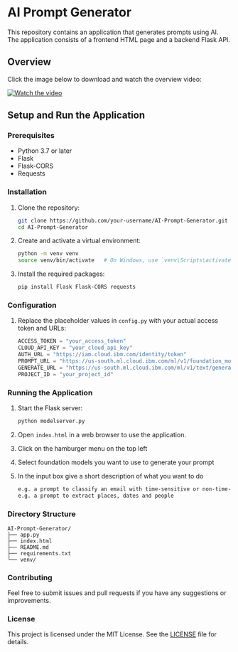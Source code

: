 # AI Prompt Generator

This repository contains an application that generates prompts using AI. The application consists of a frontend HTML page and a backend Flask API.

## Overview

Click the image below to download and watch the overview video:

[![Watch the video](https://img.icons8.com/clouds/2x/video.png)](https://github.com/ijgitsh/Ai-prompt-generator/blob/main/ai-prompt-gen.mp4)


## Setup and Run the Application

### Prerequisites

- Python 3.7 or later 
- Flask
- Flask-CORS
- Requests

### Installation

1. Clone the repository:
    ```bash
    git clone https://github.com/your-username/AI-Prompt-Generator.git
    cd AI-Prompt-Generator
    ```

2. Create and activate a virtual environment:
    ```bash
    python -m venv venv
    source venv/bin/activate   # On Windows, use `venv\Scripts\activate`
    ```

3. Install the required packages:
    ```bash
    pip install Flask Flask-CORS requests
    ```

### Configuration

1. Replace the placeholder values in `config.py` with your actual access token and URLs:
    ```python
    ACCESS_TOKEN = "your_access_token"
    CLOUD_API_KEY = "your_cloud_api_key"
    AUTH_URL = "https://iam.cloud.ibm.com/identity/token"
    PROMPT_URL = "https://us-south.ml.cloud.ibm.com/ml/v1/foundation_model_specs?version=2023-05-02&pattern=modelid_*"
    GENERATE_URL = "https://us-south.ml.cloud.ibm.com/ml/v1/text/generation?version=2023-05-29"
    PROJECT_ID = "your_project_id"
    ```

### Running the Application

1. Start the Flask server:
    ```bash
    python modelserver.py
    ```

2. Open `index.html` in a web browser to use the application.
3. Click on the hamburger menu on the top left
4. Select foundation models you want to use to generate your prompt
5. In the input box give a short description of what you want to do 
    ```bash
    e.g. a prompt to classify an email with time-sensitive or non-time-sensitive - my output should be json
    e.g. a prompt to extract places, dates and people 
    ```

### Directory Structure

    AI-Prompt-Generator/
    ├── app.py
    ├── index.html
    ├── README.md
    ├── requirements.txt
    └── venv/


### Contributing

Feel free to submit issues and pull requests if you have any suggestions or improvements.

### License

This project is licensed under the MIT License. See the [LICENSE](LICENSE) file for details.
